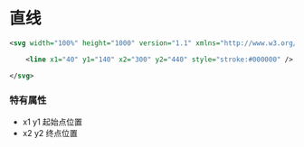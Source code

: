 # 直线
```svg
<svg width="100%" height="1000" version="1.1" xmlns="http://www.w3.org/2000/svg">

    <line x1="40" y1="140" x2="300" y2="440" style="stroke:#000000" />

</svg>
```
### 特有属性
- x1 y1  起始点位置
- x2 y2  终点位置